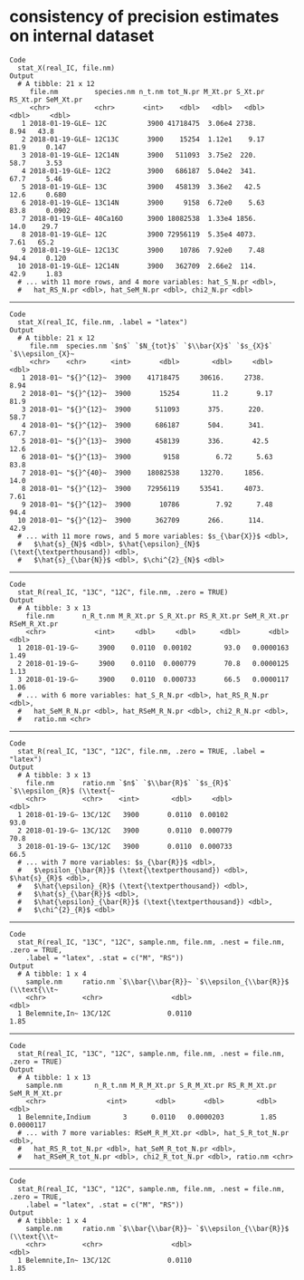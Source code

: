 # consistency of precision estimates on internal dataset

    Code
      stat_X(real_IC, file.nm)
    Output
      # A tibble: 21 x 12
         file.nm         species.nm n_t.nm tot_N.pr M_Xt.pr S_Xt.pr RS_Xt.pr SeM_Xt.pr
         <chr>           <chr>       <int>    <dbl>   <dbl>   <dbl>    <dbl>     <dbl>
       1 2018-01-19-GLE~ 12C          3900 41718475  3.06e4 2738.       8.94   43.8   
       2 2018-01-19-GLE~ 12C13C       3900    15254  1.12e1    9.17    81.9     0.147 
       3 2018-01-19-GLE~ 12C14N       3900   511093  3.75e2  220.      58.7     3.53  
       4 2018-01-19-GLE~ 12C2         3900   686187  5.04e2  341.      67.7     5.46  
       5 2018-01-19-GLE~ 13C          3900   458139  3.36e2   42.5     12.6     0.680 
       6 2018-01-19-GLE~ 13C14N       3900     9158  6.72e0    5.63    83.8     0.0902
       7 2018-01-19-GLE~ 40Ca16O      3900 18082538  1.33e4 1856.      14.0    29.7   
       8 2018-01-19-GLE~ 12C          3900 72956119  5.35e4 4073.       7.61   65.2   
       9 2018-01-19-GLE~ 12C13C       3900    10786  7.92e0    7.48    94.4     0.120 
      10 2018-01-19-GLE~ 12C14N       3900   362709  2.66e2  114.      42.9     1.83  
      # ... with 11 more rows, and 4 more variables: hat_S_N.pr <dbl>,
      #   hat_RS_N.pr <dbl>, hat_SeM_N.pr <dbl>, chi2_N.pr <dbl>

---

    Code
      stat_X(real_IC, file.nm, .label = "latex")
    Output
      # A tibble: 21 x 12
         file.nm  species.nm `$n$` `$N_{tot}$` `$\\bar{X}$` `$s_{X}$` `$\\epsilon_{X}~
         <chr>    <chr>      <int>       <dbl>        <dbl>     <dbl>            <dbl>
       1 2018-01~ "${}^{12}~  3900    41718475     30616.     2738.               8.94
       2 2018-01~ "${}^{12}~  3900       15254        11.2       9.17            81.9 
       3 2018-01~ "${}^{12}~  3900      511093       375.      220.              58.7 
       4 2018-01~ "${}^{12}~  3900      686187       504.      341.              67.7 
       5 2018-01~ "${}^{13}~  3900      458139       336.       42.5             12.6 
       6 2018-01~ "${}^{13}~  3900        9158         6.72      5.63            83.8 
       7 2018-01~ "${}^{40}~  3900    18082538     13270.     1856.              14.0 
       8 2018-01~ "${}^{12}~  3900    72956119     53541.     4073.               7.61
       9 2018-01~ "${}^{12}~  3900       10786         7.92      7.48            94.4 
      10 2018-01~ "${}^{12}~  3900      362709       266.      114.              42.9 
      # ... with 11 more rows, and 5 more variables: $s_{\bar{X}}$ <dbl>,
      #   $\hat{s}_{N}$ <dbl>, $\hat{\epsilon}_{N}$ (\text{\textperthousand}) <dbl>,
      #   $\hat{s}_{\bar{N}}$ <dbl>, $\chi^{2}_{N}$ <dbl>

---

    Code
      stat_R(real_IC, "13C", "12C", file.nm, .zero = TRUE)
    Output
      # A tibble: 3 x 13
        file.nm       n_R_t.nm M_R_Xt.pr S_R_Xt.pr RS_R_Xt.pr SeM_R_Xt.pr RSeM_R_Xt.pr
        <chr>            <int>     <dbl>     <dbl>      <dbl>       <dbl>        <dbl>
      1 2018-01-19-G~     3900    0.0110  0.00102        93.0   0.0000163         1.49
      2 2018-01-19-G~     3900    0.0110  0.000779       70.8   0.0000125         1.13
      3 2018-01-19-G~     3900    0.0110  0.000733       66.5   0.0000117         1.06
      # ... with 6 more variables: hat_S_R_N.pr <dbl>, hat_RS_R_N.pr <dbl>,
      #   hat_SeM_R_N.pr <dbl>, hat_RSeM_R_N.pr <dbl>, chi2_R_N.pr <dbl>,
      #   ratio.nm <chr>

---

    Code
      stat_R(real_IC, "13C", "12C", file.nm, .zero = TRUE, .label = "latex")
    Output
      # A tibble: 3 x 13
        file.nm       ratio.nm `$n$` `$\\bar{R}$` `$s_{R}$` `$\\epsilon_{R}$ (\\text{~
        <chr>         <chr>    <int>        <dbl>     <dbl>                      <dbl>
      1 2018-01-19-G~ 13C/12C   3900       0.0110  0.00102                        93.0
      2 2018-01-19-G~ 13C/12C   3900       0.0110  0.000779                       70.8
      3 2018-01-19-G~ 13C/12C   3900       0.0110  0.000733                       66.5
      # ... with 7 more variables: $s_{\bar{R}}$ <dbl>,
      #   $\epsilon_{\bar{R}}$ (\text{\textperthousand}) <dbl>, $\hat{s}_{R}$ <dbl>,
      #   $\hat{\epsilon}_{R}$ (\text{\textperthousand}) <dbl>,
      #   $\hat{s}_{\bar{R}}$ <dbl>,
      #   $\hat{\epsilon}_{\bar{R}}$ (\text{\textperthousand}) <dbl>,
      #   $\chi^{2}_{R}$ <dbl>

---

    Code
      stat_R(real_IC, "13C", "12C", sample.nm, file.nm, .nest = file.nm, .zero = TRUE,
        .label = "latex", .stat = c("M", "RS"))
    Output
      # A tibble: 1 x 4
        sample.nm     ratio.nm `$\\bar{\\bar{R}}~ `$\\epsilon_{\\bar{R}}$ (\\text{\\t~
        <chr>         <chr>                 <dbl>                                <dbl>
      1 Belemnite,In~ 13C/12C              0.0110                                 1.85

---

    Code
      stat_R(real_IC, "13C", "12C", sample.nm, file.nm, .nest = file.nm, .zero = TRUE)
    Output
      # A tibble: 1 x 13
        sample.nm        n_R_t.nm M_R_M_Xt.pr S_R_M_Xt.pr RS_R_M_Xt.pr SeM_R_M_Xt.pr
        <chr>               <int>       <dbl>       <dbl>        <dbl>         <dbl>
      1 Belemnite,Indium        3      0.0110   0.0000203         1.85     0.0000117
      # ... with 7 more variables: RSeM_R_M_Xt.pr <dbl>, hat_S_R_tot_N.pr <dbl>,
      #   hat_RS_R_tot_N.pr <dbl>, hat_SeM_R_tot_N.pr <dbl>,
      #   hat_RSeM_R_tot_N.pr <dbl>, chi2_R_tot_N.pr <dbl>, ratio.nm <chr>

---

    Code
      stat_R(real_IC, "13C", "12C", sample.nm, file.nm, .nest = file.nm, .zero = TRUE,
        .label = "latex", .stat = c("M", "RS"))
    Output
      # A tibble: 1 x 4
        sample.nm     ratio.nm `$\\bar{\\bar{R}}~ `$\\epsilon_{\\bar{R}}$ (\\text{\\t~
        <chr>         <chr>                 <dbl>                                <dbl>
      1 Belemnite,In~ 13C/12C              0.0110                                 1.85

